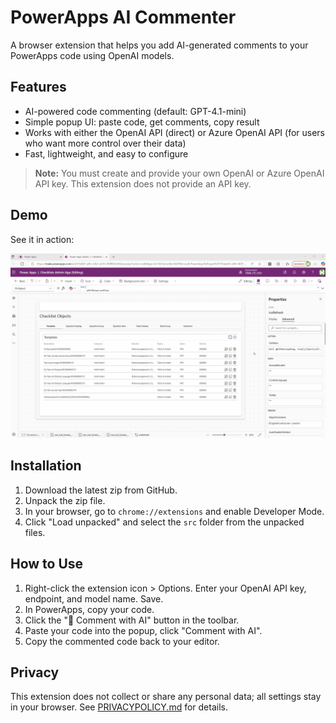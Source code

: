 # PowerApps AI Commenter

A browser extension that helps you add AI-generated comments to your PowerApps code using OpenAI models.

## Features
- AI-powered code commenting (default: GPT-4.1-mini)
- Simple popup UI: paste code, get comments, copy result
- Works with either the OpenAI API (direct) or Azure OpenAI API (for users who want more control over their data)
- Fast, lightweight, and easy to configure

> **Note:** You must create and provide your own OpenAI or Azure OpenAI API key. This extension does not provide an API key.

## Demo

See it in action:

![Power Apps AI Commenter Demo](./demo.gif)

## Installation
1. Download the latest zip from GitHub.
2. Unpack the zip file.
3. In your browser, go to `chrome://extensions` and enable Developer Mode.
4. Click "Load unpacked" and select the `src` folder from the unpacked files.

## How to Use
1. Right-click the extension icon > Options. Enter your OpenAI API key, endpoint, and model name. Save.
2. In PowerApps, copy your code.
3. Click the "💬 Comment with AI" button in the toolbar.
4. Paste your code into the popup, click "Comment with AI".
5. Copy the commented code back to your editor.

## Privacy

This extension does not collect or share any personal data; all settings stay in your browser. See [PRIVACYPOLICY.md](./PRIVACYPOLICY.md) for details.